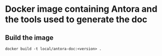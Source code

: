# Docker image containing Antora and the tools used to generate the doc

## Build the image

```
docker build -t local/antora-doc:<version> .
```
